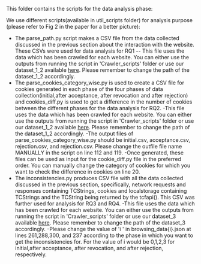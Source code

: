 This folder contains the scripts for the data analysis phase:

We use different scripts(available in util_scripts folder) for analysis purpose (please refer to Fig 2 in the paper for a better picture): 
- The parse_path.py script makes a CSV file from the data collected discussed in the previous section about the interaction with the website. These CSVs were used for data analysis for RQ1
 -- This file uses the data which has been crawled for each website. You can either use the outputs from running the script in 'Crawler_scripts' folder or use our dataset_1_2 available [here](https://zenodo.org/records/15736754). Please remember to change the path of the dataset_1_2 accordingly.
- The parse_cookies_category_wise.py is used to create a CSV file for cookies generated in each phase of the four phases of data collection(initial,after acceptance, after revocation and after rejection) and cookies_diff.py is used to get a difference in the number of cookies between the different phases for the data analysis for RQ2.
  -This file uses the data which has been crawled for each website. You can either use the outputs from running the script in 'Crawler_scripts' folder or use our dataset_1_2 available [here](https://zenodo.org/records/15736754). Please remember to change the path of the dataset_1_2 accordingly.
  -The output files of parse_cookies_category_wise.py should be  initial.csv, acceptance.csv, rejection.csv, and rejection.csv. Please change the outfile file name MANUALLY in the script on line 112 and 119.
  -Once generated, these files can be used as input for the cookie_diff.py file in the preferred order. You can manually change the category of cookies for which you want to check the difference in cookies on line 20.  
- The inconsistencies.py produces CSV file with all the data collected discussed in the previous section, specifically, network requests and responses containing TCStrings, cookies and localstorage containing TCStrings and the TCString being returned by the tcfapi(). This CSV was further used for analysis for RQ3 and RQ4.
   -This file uses the data which has been crawled for each website. You can either use the outputs from running the script in 'Crawler_scripts' folder or use our dataset_3 available [here](https://zenodo.org/records/15736754). Please remember to change the path of the dataset_3 accordingly.
  -Please change the value of 'i ' in browsing_data{i}.json at lines 261,288,300, and 237 according to the phase in which you want to get the inconsistencies for. For the value of i would be 0,1,2,3 for initial,after acceptance, after revocation, and after rejection, respectively.  
